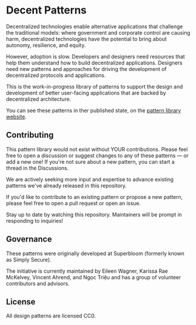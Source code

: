 # Decent Patterns

Decentralized technologies enable alternative applications that challenge the traditional models: where government and corporate control are causing harm, decentralized technologies have the potential to bring about autonomy, resilience, and equity.

However, adoption is slow. Developers and designers need resources that help them understand how to build decentralized applications. Designers need new patterns and approaches for driving the development of decentralized protocols and applications.

This is the work-in-progress library of patterns to support the design and development of better user-facing applications that are backed by decentralized architecture.

You can see these patterns in ther published state, on the [pattern library website](https://decentpatterns.org/library).

## Contributing

This pattern library would not exist without YOUR contributions. Please feel free to open a discussion or suggest changes to any of these patterns — or add a new one! If you're not sure about a new pattern, you can start a thread in the Discussions.

We are actively seeking more input and expertise to advance existing patterns we've already released in this repository.

If you'd like to contribute to an existing pattern or propose a new pattern, please feel free to open a pull request or open an issue.

Stay up to date by watching this repository. Maintainers will be prompt in responding to inquiries!

## Governance

These patterns were originally developed at Superbloom (formerly known as Simply Secure).

The initiative is currently maintained by Eileen Wagner, Karissa Rae McKelvey, Vincent Ahrend, and Ngọc Triệu and has a group of volunteer contributors and advisors.

## License

All design patterns are licensed CC0.
